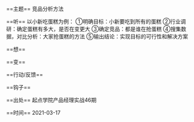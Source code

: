 ==主题==
竞品分析方法

==听==
以小新吃蛋糕为例：
①明确目标：小新要吃到所有的蛋糕
②行业调研：确定蛋糕有多大，是否在变更大
③确定竞品：都是谁在抢蛋糕
④搜集数据，对比分析：大家抢蛋糕的方法
⑤输出结论：实现目标的可行性和解决方案

==想==


==变==


==行动/反馈==


==钩子==


==出处==
起点学院产品经理实战46期

==时间==
2021-03-17